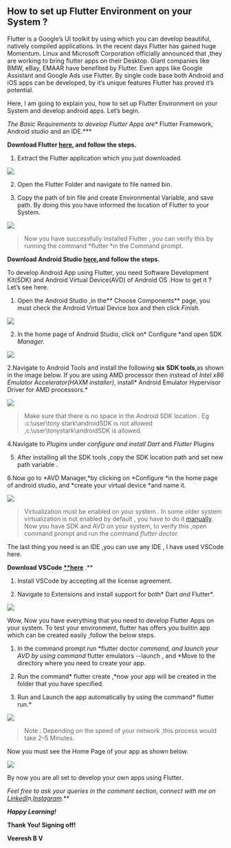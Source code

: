 ## How to set up Flutter Environment on your System ?


Flutter is a Google’s UI toolkit by using which you can develop beautiful, natively compiled applications. In the recent days Flutter has gained huge Momentum. Linux and Microsoft Corporation officially announced that ,they are working to bring flutter apps on their Desktop. Giant companies like BMW, eBay, EMAAR have benefited by Flutter. Even apps like Google Assistant and Google Ads use Flutter. By single code base both Android and iOS apps can be developed, by it’s unique features Flutter has proved it’s potential.

Here, I am going to explain you, how to set up Flutter Environment on your System and develop android apps. Let’s begin.

*The Basic Requirements to develop Flutter Apps are** Flutter Framework, Android studio and an IDE.***

**Download Flutter [here](https://flutter.dev/docs/get-started/install), and follow the steps.**

1. Extract the Flutter application which you just downloaded.

![](https://cdn.hashnode.com/res/hashnode/image/upload/v1629748885406/LVwJwbM6Y.png)

2. Open the Flutter Folder and navigate to file named bin.

3. Copy the path of bin file and create Environmental Variable, and save path. By doing this you have informed the location of Flutter to your System.

![](https://cdn.hashnode.com/res/hashnode/image/upload/v1629748888069/rs-Xzsn2M.png)
> Now you have successfully installed Flutter , you can verify this by running the command *flutter *in the Command prompt.

**Download Android Studio [here](https://developer.android.com/studio),and follow the steps.**

To develop Android App using Flutter, you need Software Development Kit(SDK) and Android Virtual Device(AVD) of Android OS .How to get it ? Let’s see here.

1. Open the Android Studio ,in the** Choose Components** page, you must check the Android Virtual Device box and then click *Finish.*

![](https://cdn.hashnode.com/res/hashnode/image/upload/v1629748889857/Fgufky0Gl.png)

2. In the home page of Android Studio, click on* Configure *and open SDK *Manager.*

![](https://cdn.hashnode.com/res/hashnode/image/upload/v1629748891552/5RjAmr9qQ.png)

2.Navigate to Android Tools and install the following **six** **SDK tools**,as shown in the image below. If you are using AMD processor then instead of *Intel x86 Emulator Accelerator(HAXM installer)*, install* Android Emulator Hypervisor Driver for AMD processors.*

![](https://cdn.hashnode.com/res/hashnode/image/upload/v1629748893572/5iDuEG9dU.png)
> Make sure that there is no space in the Android SDK location .
> Eg :c:\user\tony stark\androidSDK is not allowed ,c:\user\tonystark\androidSDK is allowed.

4.Navigate to *Plugins* under *configure and *install* Dart* and *Flutter* Plugins

5. After installing all the SDK tools ,copy the SDK location path and set new path variable .

6.Now go to *AVD Manager,*by clicking on *Configure *in the home page of android studio, and *create your virtual device *and name it.

![](https://cdn.hashnode.com/res/hashnode/image/upload/v1629748895233/2g7_HEjy4.png)
> Virtualization must be enabled on your system . In some older system virtualization is not enabled by default , you have to do it [manually](https://docs.microsoft.com/en-us/virtualization/hyper-v-on-windows/quick-start/enable-hyper-v).
> Now you have SDK and AVD on your system, to verify this ,open command prompt and run the command *flutter doctor.*

The last thing you need is an IDE ,you can use any IDE , I have used VSCode here.

**Download VSCode [**here](https://code.visualstudio.com/download)** .**

1. Install VSCode by accepting all the license agreement.

1. Navigate to Extensions and install support for both* Dart *and* Flutter*.

![](https://cdn.hashnode.com/res/hashnode/image/upload/v1629748897084/oV0t8Qkat.png)

Wow, Now you have everything that you need to develop Flutter Apps on your system. To test your environment, flutter has offers you builtin app which can be created easily ,follow the below steps.

1. In the command prompt run *flutter doctor *command, and launch your AVD by using command* flutter emulators --launch <name of the AVD>, and *Move to the directory where you need to create your app.

1. Run the command* flutter create <name of the app>,*now your app will be created in the folder that you have specified.

1. Run and Launch the app automatically by using the command* flutter run.*

![](https://cdn.hashnode.com/res/hashnode/image/upload/v1629748899086/8QnaPihlA.png)
> Note : Depending on the speed of your network ,this process would take 2–5 Minutes.

Now you must see the Home Page of your app as shown below.

![](https://cdn.hashnode.com/res/hashnode/image/upload/v1629748901003/BYsRIIRgw.png)

By now you are all set to develop your own apps using Flutter.

**Feel free to ask your queries in the comment section, connect with me on* [LinkedI](https://www.linkedin.com/in/veereshbv04?lipi=urn%3Ali%3Apage%3Ad_flagship3_profile_view_base_contact_details%3Bvf78BsdsQ56uZ8Tni3vHNA%3D%3D)n,[Instagram](https://www.instagram.com/veereshbv04/).***

***Happy Learning!***

**Thank You! Signing off!**

**Veeresh B V**